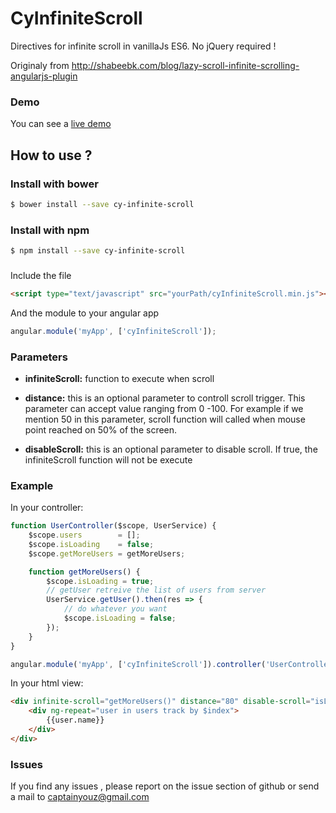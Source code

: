 # CyInfiniteScroll


Directives for infinite scroll in vanillaJs ES6. No jQuery required !

Originaly from http://shabeebk.com/blog/lazy-scroll-infinite-scrolling-angularjs-plugin

### Demo
You can see a [live demo]

## How to use ?

### Install with bower
```bash
$ bower install --save cy-infinite-scroll
```

### Install with npm
```bash
$ npm install --save cy-infinite-scroll
```

###
Include the file
```html
<script type="text/javascript" src="yourPath/cyInfiniteScroll.min.js"></script>
```
And the module to your angular app
```javascript
angular.module('myApp', ['cyInfiniteScroll']);
```

### Parameters
 * <b>infiniteScroll:</b> function to execute when scroll


 * <b>distance:</b> this is an optional parameter to controll scroll trigger. This parameter can accept value ranging from  0 -100. For example if we mention  50 in this parameter, scroll function will called when mouse point reached on 50% of the screen.


 * <b>disableScroll:</b> this is an optional parameter to disable scroll. If true, the infiniteScroll function will not be execute



### Example

In your controller:
```javascript
function UserController($scope, UserService) {
    $scope.users        = [];
    $scope.isLoading    = false;
    $scope.getMoreUsers = getMoreUsers;

	function getMoreUsers() {
    	$scope.isLoading = true;
        // getUser retreive the list of users from server
		UserService.getUser().then(res => {
        	// do whatever you want
            $scope.isLoading = false;
        });
    }
}

angular.module('myApp', ['cyInfiniteScroll']).controller('UserController', UserController);
```

In your html view:
```html
<div infinite-scroll="getMoreUsers()" distance="80" disable-scroll="isLoading">
	<div ng-repeat="user in users track by $index">
    	{{user.name}}
    </div>
</div>
```

### Issues

If you find any issues , please report on the issue section of github or send a mail to captainyouz@gmail.com

[live demo]: <http://captainyouz.github.io/cy-infinite-scroll>
